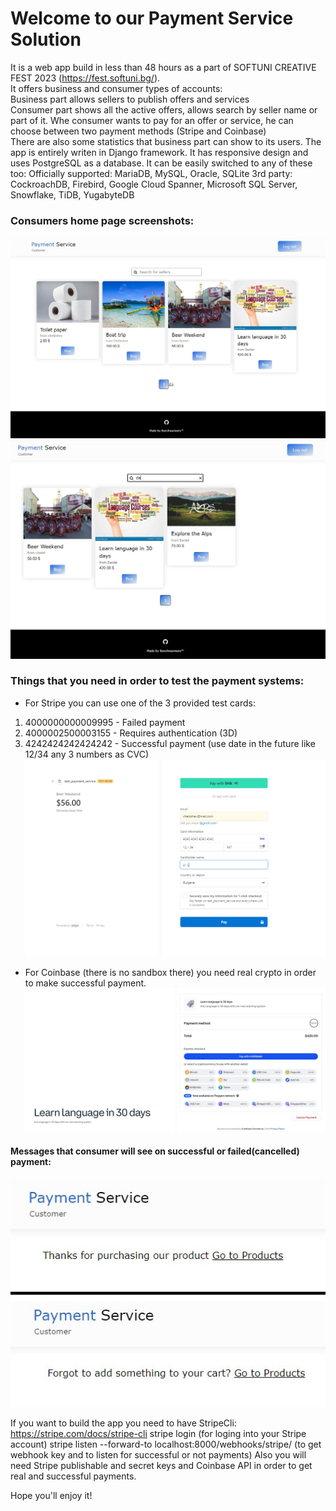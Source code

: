 # Welcome to our Payment Service Solution
It is a web app build in less than 48 hours as a part of SOFTUNI CREATIVE FEST 2023 (https://fest.softuni.bg/).  
It offers business and consumer types of accounts:  
Business part allows sellers to publish offers and services  
Consumer part shows all the active offers, allows search by seller name or part of it.
Whe consumer wants to pay for an offer or service, he can choose between two payment methods (Stripe and Coinbase)  
There are also some statistics that business part can show to its users.
The app is entirely writen in Django framework. It has responsive design and uses PostgreSQL as a database. 
It can be easily switched to any of these too:
Officially supported: MariaDB, MySQL, Oracle, SQLite
3rd party: CockroachDB, Firebird, Google Cloud Spanner, Microsoft SQL Server, Snowflake, TiDB, YugabyteDB

### Consumers home page screenshots:
![image](consumer_view.jpg)
![image](seller_search.jpg)

### Things that you need in order to test the payment systems:
- For Stripe you can use one of the 3 provided test cards:
 1. 4000000000009995 - Failed payment
 2. 4000002500003155 - Requires authentication (3D)
 3. 4242424242424242 - Successful payment
 (use date in the future like 12/34
 any 3 numbers as CVC)
![image](stripe.jpg)


- For Coinbase (there is no sandbox there) you need real crypto in order to make
successful payment.
![image](coinbase.jpg)

#### Messages that consumer will see on successful or failed(cancelled) payment:
![image](failed.jpg)


If you want to build the app you need to have StripeCli: https://stripe.com/docs/stripe-cli
stripe login (for loging into your Stripe account)
stripe listen --forward-to localhost:8000/webhooks/stripe/ (to get webhook key and to listen for successful or not payments)
Also you will need Stripe publishable and secret keys and Coinbase API in order to get real and successful payments.

Hope you'll enjoy it!
